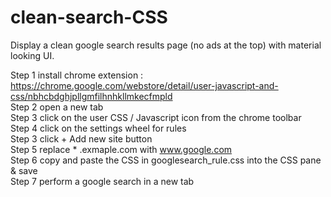 # clean-search-CSS
Display a clean google search results page (no ads at the top) with material looking UI.

Step 1 install chrome extension : 
https://chrome.google.com/webstore/detail/user-javascript-and-css/nbhcbdghjpllgmfilhnhkllmkecfmpld <br>
Step 2 open a new tab <br>
Step 3 click on the user CSS / Javascript icon from the chrome toolbar <br>
Step 4 click on the settings wheel for rules <br>
Step 3 click + Add new site button <br>
Step 5 replace * .exmaple.com with www.google.com <br>
Step 6 copy and paste the CSS in googlesearch_rule.css into the CSS pane & save <br>
Step 7 perform a google search in a new tab <br>
